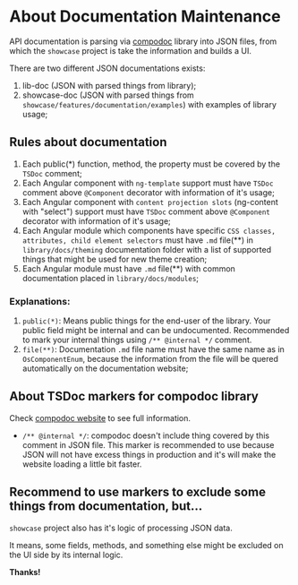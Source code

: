 # About Documentation Maintenance

API documentation is parsing via [compodoc](https://compodoc.app) library into JSON files,
from which the `showcase` project is take the information and builds a UI.

There are two different JSON documentations exists:
1. lib-doc (JSON with parsed things from library);
2. showcase-doc (JSON with parsed things from `showcase/features/documentation/examples`)
with examples of library usage;

## Rules about documentation

1. Each public(*) function, method, the property must be covered by the `TSDoc` comment;
2. Each Angular component with `ng-template` support must have `TSDoc` comment above `@Component`
decorator with information of it's usage;
3. Each Angular component with `content projection slots` (ng-content with "select")
support must have `TSDoc` comment above `@Component` decorator with information of it's usage;
4. Each Angular module which components have specific `CSS classes, attributes, child element selectors`
must have `.md` file(**) in `library/docs/theming` documentation folder with a list of supported
things that might be used for new theme creation;
5. Each Angular module must have `.md` file(**) with common documentation placed in `library/docs/modules`;

### Explanations:

1. `public(*)`: Means public things for the end-user of the library.
Your public field might be internal and can be undocumented.
Recommended to mark your internal things using `/** @internal */` comment.
2. `file(**)`: Documentation `.md` file name must have the same name as in `OsComponentEnum`,
because the information from the file will be quered automatically on the documentation website;

## About TSDoc markers for compodoc library

Check [compodoc website](https://compodoc.app/guides/jsdoc-tags.html) to see full information.

- `/** @internal */`: compodoc doesn't include thing covered by this comment in JSON file.
This marker is recommended to use because JSON will not have excess things in production and it's
will make the website loading a little bit faster.

## Recommend to use markers to exclude some things from documentation, but...

`showcase` project also has it's logic of processing JSON data.

It means, some fields, methods, and something else might be excluded on the UI side by its internal logic.

**Thanks!**
